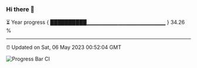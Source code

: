 ### Hi there 👋

⏳ Year progress { ██████████▁▁▁▁▁▁▁▁▁▁▁▁▁▁▁▁▁▁▁▁ } 34.26 %

---

⏰ Updated on Sat, 06 May 2023 00:52:04 GMT

![Progress Bar CI](https://github.com/liununu/liununu/workflows/Progress%20Bar%20CI/badge.svg)
